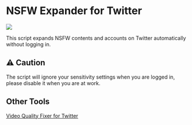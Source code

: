 # NSFW Expander for Twitter
[![](https://img.shields.io/github/stars/flyhaozi/NSFW-Expander-for-Twitter?style=social)](https://github.com/flyhaozi/NSFW-Expander-for-Twitter)

This script expands NSFW contents and accounts on Twitter automatically without logging in.
## ⚠ Caution
The script will ignore your sensitivity settings when you are logged in, please disable it when you are at work.
## Other Tools
[Video Quality Fixer for Twitter](https://greasyfork.org/scripts/399827)